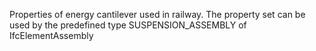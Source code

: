 Properties of energy cantilever used in railway. The property set can be used by the predefined type SUSPENSION_ASSEMBLY of IfcElementAssembly

